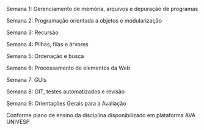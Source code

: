 Semana 1: Gerenciamento de memória, arquivos e depuração de programas

Semana 2: Programação orientada a objetos e modularização

Semana 3: Recursão

Semana 4: Pilhas, filas e árvores

Semana 5: Ordenação e busca

Semana 6: Processamento de elementos da Web

Semana 7: GUIs

Semana 8: GIT, testes automatizados e revisão

Semana 9: Orientações Gerais para a Avaliação

Conforme plano de ensino da disciplina disponibilizado em plataforma AVA UNIVESP
